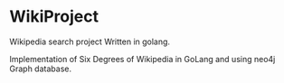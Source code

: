 # WikiProject
Wikipedia search project Written in golang.

Implementation of Six Degrees of Wikipedia in GoLang and using neo4j Graph database.
